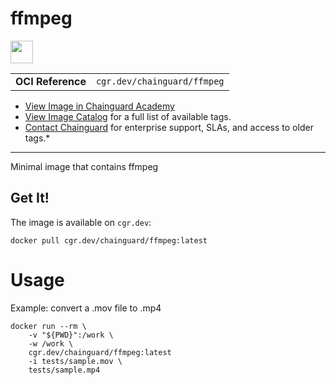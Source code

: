 <!--monopod:start-->
# ffmpeg

<!--url:start-->
<a href="https://ffmpeg.org/">
<!--logo:start-->
  <img src="https://storage.googleapis.com/chainguard-academy/logos/ffmpeg/logo.svg" width="36px" height="36px" />
<!--logo:end-->
</a>
<!--url:end-->

| | |
| - | - |
| **OCI Reference** | `cgr.dev/chainguard/ffmpeg` |

* [View Image in Chainguard Academy](https://edu.chainguard.dev/chainguard/chainguard-images/reference/ffmpeg/overview/)
* [View Image Catalog](https://console.enforce.dev/images/catalog) for a full list of available tags.
* [Contact Chainguard](https://www.chainguard.dev/chainguard-images) for enterprise support, SLAs, and access to older tags.*
---
<!--monopod:end-->

<!--overview:start-->
Minimal image that contains ffmpeg
<!--overview:end-->

<!--getting:start-->
## Get It!
The image is available on `cgr.dev`:

```
docker pull cgr.dev/chainguard/ffmpeg:latest
```
<!--getting:end-->

<!--body:start-->
# Usage

Example: convert a .mov file to .mp4

```
docker run --rm \
    -v "${PWD}":/work \
    -w /work \
    cgr.dev/chainguard/ffmpeg:latest
    -i tests/sample.mov \
    tests/sample.mp4
```
<!--body:end-->
